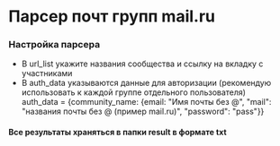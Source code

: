 <h1>Парсер почт групп mail.ru </h1>

<h3>Настройка парсера</h3>
<ul>
  <li>В url_list укажите названия сообщества и ссылку на вкладку с участниками</li>
  <li>В auth_data указываются данные для авторизации (рекомендую использовать к каждой группе отдельного пользователя) </li>
    auth_data = {community_name: {email: "Имя почты без @", "mail": "названия почты без @ (пример mail.ru)", "password": "pass"}}
</ul>

<h4>Все результаты храняться в папки result в формате txt</h4>
